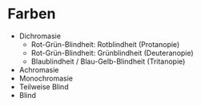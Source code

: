 # Farben

- Dichromasie
  - Rot-Grün-Blindheit: Rotblindheit (Protanopie)
  - Rot-Grün-Blindheit: Grünblindheit (Deuteranopie)
  - Blaublindheit / Blau-Gelb-Blindheit (Tritanopie)
- Achromasie
- Monochromasie
- Teilweise Blind
- Blind 
